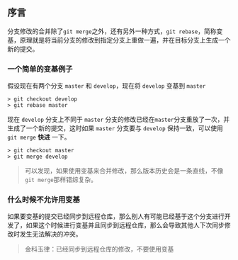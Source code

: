 ## 序言
分支修改的合并除了`git merge`之外，还有另外一种方式，`git rebase`，简称变基，原理就是将当前分支的修改到指定分支上重做一遍，并在目标分支上生成一个新的提交。


### 一个简单的变基例子
假设现在有两个分支 `master` 和 `develop`，现在将 `develop` 变基到 `master`
```
> git checkout develop
> git rebase master
```
现在 `develop` 分支上不同于 `master` 分支的修改已经在`master`分支重放了一次，并生成了一个新的提交，这时如果 `master` 分支要与 `develop` 保持一致，可以使用 `git merge` **快进** 一下。
```
> git checkout master
> git merge develop
```

> 可以发现，如果使用变基来合并修改，那么版本历史会是一条直线，不像`git merge`那样错综复杂。


### 什么时候不允许用变基
如果要变基的提交已经同步到远程仓库，那么别人有可能已经基于这个分支进行开发了，如果这个时候进行变基并且同步到远程仓库，那么会导致其他人下次同步修改时发生无法解决的冲突。

> 金科玉律：已经同步到远程仓库的修改，不要使用变基